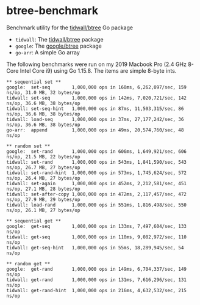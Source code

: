 # btree-benchmark

Benchmark utility for the [tidwall/btree](https://github.com/tidwall/btree) Go package

- `tidwall`: The [tidwall/btree](https://github.com/tidwall/btree) package
- `google`: The [google/btree](https://github.com/google/btree) package
- `go-arr`: A simple Go array

The following benchmarks were run on my 2019 Macbook Pro (2.4 GHz 8-Core Intel Core i9) 
using Go 1.15.8. The items are simple 8-byte ints.

```
** sequential set **
google:  set-seq        1,000,000 ops in 160ms, 6,262,097/sec, 159 ns/op, 31.0 MB, 32 bytes/op
tidwall: set-seq        1,000,000 ops in 142ms, 7,020,721/sec, 142 ns/op, 36.6 MB, 38 bytes/op
tidwall: set-seq-hint   1,000,000 ops in 87ms, 11,503,315/sec, 86 ns/op, 36.6 MB, 38 bytes/op
tidwall: load-seq       1,000,000 ops in 37ms, 27,177,242/sec, 36 ns/op, 36.6 MB, 38 bytes/op
go-arr:  append         1,000,000 ops in 49ms, 20,574,760/sec, 48 ns/op

** random set **
google:  set-rand       1,000,000 ops in 606ms, 1,649,921/sec, 606 ns/op, 21.5 MB, 22 bytes/op
tidwall: set-rand       1,000,000 ops in 543ms, 1,841,590/sec, 543 ns/op, 26.7 MB, 27 bytes/op
tidwall: set-rand-hint  1,000,000 ops in 573ms, 1,745,624/sec, 572 ns/op, 26.4 MB, 27 bytes/op
tidwall: set-again      1,000,000 ops in 452ms, 2,212,581/sec, 451 ns/op, 27.1 MB, 28 bytes/op
tidwall: set-after-copy 1,000,000 ops in 472ms, 2,117,457/sec, 472 ns/op, 27.9 MB, 29 bytes/op
tidwall: load-rand      1,000,000 ops in 551ms, 1,816,498/sec, 550 ns/op, 26.1 MB, 27 bytes/op

** sequential get **
google:  get-seq        1,000,000 ops in 133ms, 7,497,604/sec, 133 ns/op
tidwall: get-seq        1,000,000 ops in 110ms, 9,082,972/sec, 110 ns/op
tidwall: get-seq-hint   1,000,000 ops in 55ms, 18,289,945/sec, 54 ns/op

** random get **
google:  get-rand       1,000,000 ops in 149ms, 6,704,337/sec, 149 ns/op
tidwall: get-rand       1,000,000 ops in 131ms, 7,616,296/sec, 131 ns/op
tidwall: get-rand-hint  1,000,000 ops in 216ms, 4,632,532/sec, 215 ns/op
```
